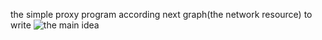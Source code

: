 the simple proxy program according next graph(the network resource) to write
![the main idea](https://raw.githubusercontent.com/daversun/imags/master/httpproxy/httpproxy.png)
